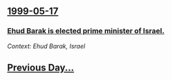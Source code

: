 ## [1999-05-17](/news/1999/05/17/index.md)

### [ Ehud Barak is elected prime minister of Israel.](/news/1999/05/17/ehud-barak-is-elected-prime-minister-of-israel.md)
_Context: Ehud Barak, Israel_

## [Previous Day...](/news/1999/05/16/index.md)

